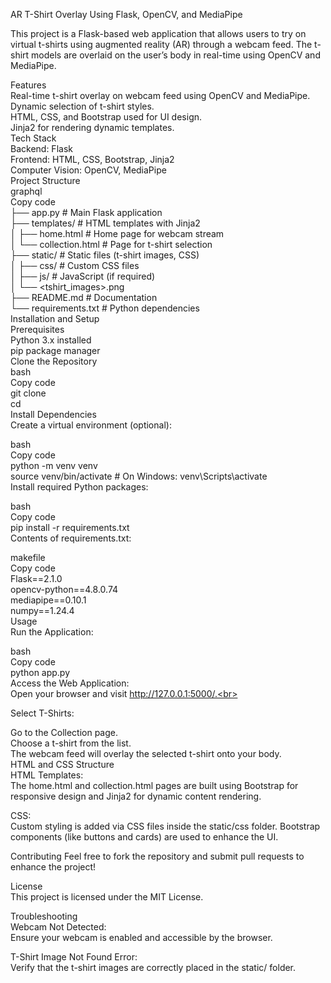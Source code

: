 AR T-Shirt Overlay Using Flask, OpenCV, and MediaPipe<br>

This project is a Flask-based web application that allows users to try on virtual t-shirts using augmented reality (AR) through a webcam feed. The t-shirt models are overlaid on the user’s body in real-time using OpenCV and MediaPipe.<br>

Features<br>
Real-time t-shirt overlay on webcam feed using OpenCV and MediaPipe.<br>
Dynamic selection of t-shirt styles.<br>
HTML, CSS, and Bootstrap used for UI design.<br>
Jinja2 for rendering dynamic templates.<br>
Tech Stack<br>
Backend: Flask<br>
Frontend: HTML, CSS, Bootstrap, Jinja2<br>
Computer Vision: OpenCV, MediaPipe<br>
Project Structure<br>
graphql
<br>
Copy code<br>
├── app.py              # Main Flask application<br>
├── templates/          # HTML templates with Jinja2<br>
│   ├── home.html       # Home page for webcam stream<br>
│   └── collection.html # Page for t-shirt selection<br>
├── static/             # Static files (t-shirt images, CSS)<br>
│   ├── css/            # Custom CSS files<br>
│   ├── js/             # JavaScript (if required)<br>
│   └── <tshirt_images>.png<br>
├── README.md           # Documentation<br>
└── requirements.txt    # Python dependencies<br>
Installation and Setup<br>
Prerequisites<br>
Python 3.x installed<br>
pip package manager<br>
Clone the Repository<br>
bash<br>
Copy code<br>
git clone <repository-url><br>
cd <repository-folder><br>
Install Dependencies<br>
Create a virtual environment (optional):<br>

bash<br>
Copy code<br>
python -m venv venv<br>
source venv/bin/activate  # On Windows: venv\Scripts\activate<br>
Install required Python packages:<br>

bash<br>
Copy code<br>
pip install -r requirements.txt<br>
Contents of requirements.txt:<br>

makefile<br>
Copy code<br>
Flask==2.1.0<br>
opencv-python==4.8.0.74<br>
mediapipe==0.10.1<br>
numpy==1.24.4<br>
Usage<br>
Run the Application:<br>

bash<br>
Copy code<br>
python app.py<br>
Access the Web Application:<br>
Open your browser and visit http://127.0.0.1:5000/.<br>

Select T-Shirts:<br>

Go to the Collection page.<br>
Choose a t-shirt from the list.<br>
The webcam feed will overlay the selected t-shirt onto your body.<br>
HTML and CSS Structure<br>
HTML Templates:<br>
The home.html and collection.html pages are built using Bootstrap for responsive design and Jinja2 for dynamic content rendering.<br>

CSS:<br>
Custom styling is added via CSS files inside the static/css folder. Bootstrap components (like buttons and cards) are used to enhance the UI.<br>


Contributing
Feel free to fork the repository and submit pull requests to enhance the project!<br>

License<br>
This project is licensed under the MIT License.<br>

Troubleshooting<br>
Webcam Not Detected:<br>
Ensure your webcam is enabled and accessible by the browser.<br>

T-Shirt Image Not Found Error:<br>
Verify that the t-shirt images are correctly placed in the static/ folder.<br>
